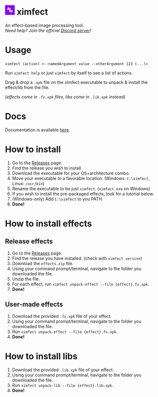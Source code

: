 <h1><img src="img/ximfect.png" alt="ximfect logo" width="32px" height="32px">&nbsp;ximfect</h1>
An effect-based image processing tool.<br />


<i>
Need help? Join the official <a href="https://discord.gg/AGPZyUE">Discord server</a>!
</i>

# Usage
`ximfect (action) <--namedArgument value --otherArgument 123 (...)>`

Run `ximfect help` or just `ximfect` by itself to see a list of actions.

Drag & drop a `.xpk` file on the ximfect executable to unpack & install the effect/lib from the file. 

*(effects come in `.fx.xpk` files, libs come in `.lib.xpk` instead)*

# Docs
Documentation is available [here](https://ximfect.github.io).

# How to install

1. Go to the [Releases](https://github.com/ximfect/ximfect/releases) page.
2. Find the release you wish to install.
3. Download the executable for your OS+architecture combo.
4. Move your executable to a favorable location. (Windows: `C:\ximfect`, Linux: `/usr/bin`)
5. Rename the executable to be just `ximfect`. (`ximfect.exe` on Windows)
6. If you wish to install the pre-packaged effects, look for a tutorial below.
7. (Windows-only) Add `C:\ximfect` to you PATH.
8. **Done!**

# How to install effects

## Release effects

1. Go to the [Releases](https://github.com/ximfect/ximfect/releases) page.
2. Find the release you have installed. (check with `ximfect version`)
3. Download the `effects.zip` file.
4. Using your command prompt/terminal, navigate to the folder you downloaded the file.
5. Unzip the file.
6. For each effect, run `ximfect unpack-effect --file {effect}.fx.xpk`.
6. **Done!**

## User-made effects

1. Download the provided `.fx.xpk` file of your effect.
2. Using your command prompt/terminal, navigate to the folder you downloaded the file.
3. Run `ximfect unpack-effect --file {effect}.fx.xpk`.
4. **Done!**

# How to install libs

1. Download the provided `.lib.xpk` file of your effect.
2. Using your command prompt/terminal, navigate to the folder you downloaded the file.
3. Run `ximfect unpack-lib --file {effect}.lib.xpk`.
4. **Done!**
